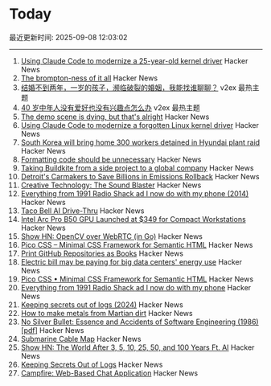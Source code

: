 # Today

最近更新时间: 2025-09-08 12:03:02

--- 
1. [Using Claude Code to modernize a 25-year-old kernel driver](https://dmitrybrant.com/2025/09/07/using-claude-code-to-modernize-a-25-year-old-kernel-driver) Hacker News
2. [The brompton-ness of it all](https://backofmind.substack.com/p/the-brompton-ness-of-it-all) Hacker News
3. [结婚不到两年，一岁的孩子，濒临破裂的婚姻，我能找谁聊聊？](https://www.v2ex.com/t/1157682) v2ex 最热主题
4. [40 岁中年人没有爱好也没有兴趣点怎么办](https://www.v2ex.com/t/1157679) v2ex 最热主题
5. [The demo scene is dying, but that's alright](https://www.datagubbe.se/sceneherit/) Hacker News
6. [Using Claude Code to modernize a forgotten Linux kernel driver](https://dmitrybrant.com/2025/09/07/using-claude-code-to-modernize-a-25-year-old-kernel-driver) Hacker News
7. [South Korea will bring home 300 workers detained in Hyundai plant raid](https://apnews.com/article/us-south-korea-ice-raid-georgia-hyundai-ee8781d965c74a5ee18525ce87959ba4) Hacker News
8. [Formatting code should be unnecessary](https://maxleiter.com/blog/formatting) Hacker News
9. [Taking Buildkite from a side project to a global company](https://www.valleyofdoubt.com/p/taking-buildkite-from-a-side-project) Hacker News
10. [Detroit's Carmakers to Save Billions in Emissions Rollback](https://www.bloomberg.com/news/articles/2025-09-07/detroit-s-carmakers-to-save-billions-in-trump-emissions-rollback) Hacker News
11. [Creative Technology: The Sound Blaster](https://www.abortretry.fail/p/the-story-of-creative-technology) Hacker News
12. [Everything from 1991 Radio Shack ad I now do with my phone (2014)](https://www.trendingbuffalo.com/life/uncle-steves-buffalo/everything-from-1991-radio-shack-ad-now/) Hacker News
13. [Taco Bell AI Drive-Thru](https://aidarwinawards.org/nominees/taco-bell-ai-drive-thru.html) Hacker News
14. [Intel Arc Pro B50 GPU Launched at $349 for Compact Workstations](https://www.guru3d.com/story/intel-arc-pro-b50-gpu-launched-at-for-compact-workstations/) Hacker News
15. [Show HN: OpenCV over WebRTC (in Go)](https://github.com/pion/example-webrtc-applications/blob/master/gocv-to-webrtc/README.md) Hacker News
16. [Pico CSS – Minimal CSS Framework for Semantic HTML](https://picocss.com) Hacker News
17. [Print GitHub Repositories as Books](https://gitprint.me/) Hacker News
18. [Electric bill may be paying for big data centers' energy use](https://theconversation.com/how-your-electric-bill-may-be-paying-for-big-data-centers-energy-use-257794) Hacker News
19. [Pico CSS • Minimal CSS Framework for Semantic HTML](https://picocss.com) Hacker News
20. [Everything from 1991 Radio Shack ad I now do with my phone](https://www.trendingbuffalo.com/life/uncle-steves-buffalo/everything-from-1991-radio-shack-ad-now/) Hacker News
21. [Keeping secrets out of logs (2024)](https://allan.reyes.sh/posts/keeping-secrets-out-of-logs/) Hacker News
22. [How to make metals from Martian dirt](https://www.csiro.au/en/news/All/Articles/2025/August/Metals-out-of-martian-dirt) Hacker News
23. [No Silver Bullet: Essence and Accidents of Software Engineering (1986) [pdf]](https://www.cs.unc.edu/techreports/86-020.pdf) Hacker News
24. [Submarine Cable Map](https://www.submarinecablemap.com/) Hacker News
25. [Show HN: The World After 3, 5, 10, 25, 50, and 100 Years Ft. AI](https://www.mandar.cloud/blog.html) Hacker News
26. [Keeping Secrets Out of Logs](https://allan.reyes.sh/posts/keeping-secrets-out-of-logs/) Hacker News
27. [Campfire: Web-Based Chat Application](https://github.com/basecamp/once-campfire) Hacker News
